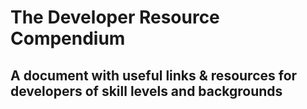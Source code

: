 # The Developer Resource Compendium
## A document with useful links &amp; resources for developers of skill levels and backgrounds
